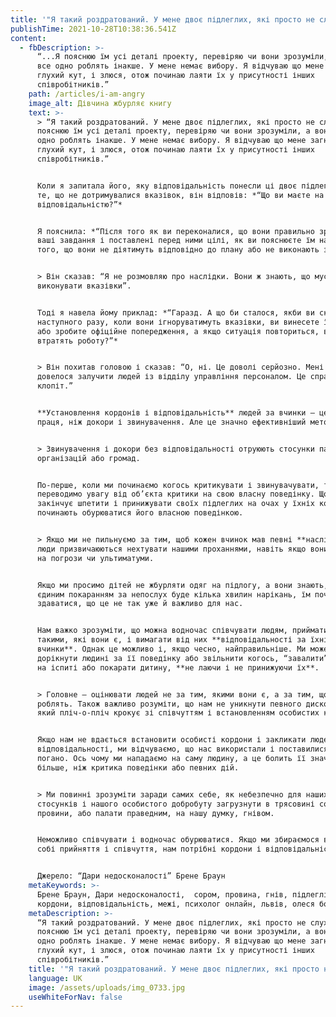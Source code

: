 ```yaml
---
title: '"Я такий роздратований. У мене двоє підлеглих, які просто не слухають..."'
publishTime: 2021-10-28T10:38:36.541Z
content:
  - fbDescription: >-
      “...Я пояснюю їм усі деталі проекту, перевіряю чи вони зрозуміли, а вони
      все одно роблять інакше. У мене немає вибору. Я відчуваю що мене загнали в
      глухий кут, і злюся, отож починаю лаяти їх у присутності інших
      співробітників.”
    path: /articles/i-am-angry
    image_alt: Дівчина жбурляє книгу
    text: >-
      > “Я такий роздратований. У мене двоє підлеглих, які просто не слухають. Я
      пояснюю їм усі деталі проекту, перевіряю чи вони зрозуміли, а вони все
      одно роблять інакше. У мене немає вибору. Я відчуваю що мене загнали в
      глухий кут, і злюся, отож починаю лаяти їх у присутності інших
      співробітників.”


      Коли я запитала його, яку відповідальність понесли ці двоє підлеглих за
      те, що не дотримувалися вказівок, він відповів: *“Що ви маєте на увазі під
      відповідальністю?”*


      Я пояснила: *“Після того як ви переконалися, що вони правильно зрозуміли
      ваші завдання і поставлені перед ними цілі, як ви пояснюєте їм наслідки
      того, що вони не діятимуть відповідно до плану або не виконають завдань?”*


      > Він сказав: “Я не розмовляю про наслідки. Вони ж знають, що мусять
      виконувати вказівки”.


      Тоді я навела йому приклад: *“Гаразд. А що би сталося, якби ви сказали, що
      наступного разу, коли вони ігноруватимуть вказівки, ви винесете їм догану
      або зробите офіційне попередження, а якщо ситуація повториться, вони
      втратять роботу?”*


      > Він похитав головою і сказав: “О, ні. Це доволі серйозно. Мені б тоді
      довелося залучити людей із відділу управління персоналом. Це справжній
      клопіт.”


      **Установлення кордонів і відповідальність** людей за вчинки – це більша
      праця, ніж докори і звинувачення. Але це значно ефективніший метод. 


      > Звинувачення і докори без відповідальності отруюють стосунки пар, родин,
      організацій або громад. 


      По-перше, коли ми починаємо когось критикувати і звинувачувати, то
      переводимо увагу від об’єкта критики на свою власну поведінку. Щойно бос
      закінчує шпетити і принижувати своїх підлеглих на очах у їхніх колег, усі
      починають обурюватися його власною поведінкою.


      > Якщо ми не пильнуємо за тим, щоб кожен вчинок мав певні **наслідки**,
      люди призвичаюються нехтувати нашими проханнями, навіть якщо вони подібні
      на погрози чи ультиматуми. 


      Якщо ми просимо дітей не жбурляти одяг на підлогу, а вони знають, що
      єдиним покаранням за непослух буде кілька хвилин нарікань, їм починає
      здаватися, що це не так уже й важливо для нас.


      Нам важко зрозуміти, що можна водночас співчувати людям, приймати їх
      такими, які вони є, і вимагати від них **відповідальності за їхні
      вчинки**. Однак це можливо і, якщо чесно, найправильніше. Ми можемо
      дорікнути людині за її поведінку або звільнити когось, “завалити” студента
      на іспиті або покарати дитину, **не лаючи і не принижуючи їх**. 


      > Головне – оцінювати людей не за тим, якими вони є, а за тим, що вони
      роблять. Також важливо розуміти, що нам не уникнути певного дискомфорту,
      який пліч-о-пліч крокує зі співчуттям і встановленням особистих кордонів.


      Якщо нам не вдається встановити особисті кордони і закликати людей до
      відповідальності, ми відчуваємо, що нас використали і поставилися до нас
      погано. Ось чому ми нападаємо на саму людину, а це болить її значно
      більше, ніж критика поведінки або певних дій. 


      > Ми повинні зрозуміти заради самих себе, як небезпечно для наших
      стосунків і нашого особистого добробуту загрузнути в трясовині сорому і
      провини, або палати праведним, на нашу думку, гнівом. 


      Неможливо співчувати і водночас обурюватися. Якщо ми збираємося виховати в
      собі прийняття і співчуття, нам потрібні кордони і відповідальність.


      Джерело: “Дари недосконалості” Брене Браун
    metaKeywords: >-
      Брене Браун, Дари недосконалості,  сором, провина, гнів, підлеглі,
      кордони, відповідальність, межі, психолог онлайн, львів, олеся бобруйко
    metaDescription: >-
      “Я такий роздратований. У мене двоє підлеглих, які просто не слухають. Я
      пояснюю їм усі деталі проекту, перевіряю чи вони зрозуміли, а вони все
      одно роблять інакше. У мене немає вибору. Я відчуваю що мене загнали в
      глухий кут, і злюся, отож починаю лаяти їх у присутності інших
      співробітників.”
    title: '"Я такий роздратований. У мене двоє підлеглих, які просто не слухають..."'
    language: UK
    image: /assets/uploads/img_0733.jpg
    useWhiteForNav: false
---
```

